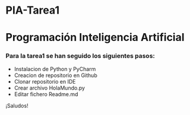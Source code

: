 # PIA-Tarea1
<!DOCTYPE html>
<html>
<head>
</head>

<body>
<h1>Programación Inteligencia Artificial</h1>
<h3>Para la tarea1 se han seguido los siguientes pasos:</h3>
<ul>
 <li>Instalacion de Python y PyCharm</li>
 <li>Creacion de repositorio en Github</li>
 <li>Clonar repositorio en IDE</li>
 <li>Crear archivo HolaMundo.py</li>
 <li>Editar fichero Readme.md</li>
</ul>
¡Saludos!
</body>

</html>
